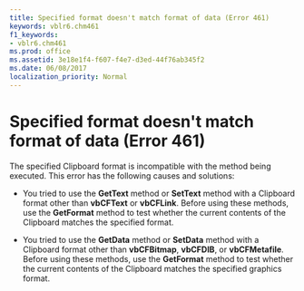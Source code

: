 ```yaml
---
title: Specified format doesn't match format of data (Error 461)
keywords: vblr6.chm461
f1_keywords:
- vblr6.chm461
ms.prod: office
ms.assetid: 3e18e1f4-f607-f4e7-d3ed-44f76ab345f2
ms.date: 06/08/2017
localization_priority: Normal
---
```



# Specified format doesn't match format of data (Error 461)

The specified Clipboard format is incompatible with the method being executed. This error has the following causes and solutions:



- You tried to use the  **GetText** method or **SetText** method with a Clipboard format other than **vbCFText** or **vbCFLink**. Before using these methods, use the **GetFormat** method to test whether the current contents of the Clipboard matches the specified format.
    
- You tried to use the  **GetData** method or **SetData** method with a Clipboard format other than **vbCFBitmap**, **vbCFDIB**, or **vbCFMetafile**. Before using these methods, use the **GetFormat** method to test whether the current contents of the Clipboard matches the specified graphics format.
    


